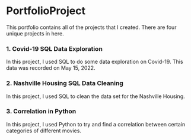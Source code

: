 # PortfolioProject
This portfolio contains all of the projects that I created. There are four unique projects in here. 

### 1. Covid-19 SQL Data Exploration
In this project, I used SQL to do some data exploration on Covid-19. This data was recorded on May 15, 2022. 

### 2. Nashville Housing SQL Data Cleaning
In this project, I used SQL to clean the data set for the Nashville Housing.

### 3. Correlation in Python
In this project, I used Python to try and find a correlation between certain categories of different movies.
